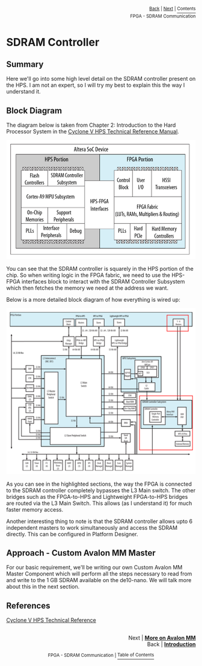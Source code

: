 <p align="right"><sup><a href="FPGA-SDRAM-Communication_-Introduction.md">Back</a> | <a href="FPGA-SDRAM-Communication_-More-about-the-Avalon-Memory-Mapped-Interface.md">Next</a> | </sup><a href="../README.md#fpga---sdram-communication"><sup>Contents</sup></a>
<br/>
<sup>FPGA - SDRAM Communication</sup></p>

# SDRAM Controller

## Summary

Here we'll go into some high level detail on the SDRAM controller present on the HPS. I am not an expert, so I will try my best to explain this the way I understand it.

## Block Diagram

The diagram below is taken from Chapter 2: Introduction to the Hard Processor System in the [Cyclone V HPS Technical Reference Manual](https://www.intel.com/content/dam/www/programmable/us/en/pdfs/literature/hb/cyclone-v/cv_54001.pdf).

![](images/soc_block_diagram.png)

You can see that the SDRAM controller is squarely in the HPS portion of the chip. So when writing logic in the FPGA fabric, we need to use the HPS-FPGA interfaces block to interact with the SDRAM Controller Subsystem which then fetches the memory we need at the address we want.

Below is a more detailed block diagram of how everything is wired up:

![](images/soc_block_diagram2.png)

As you can see in the highlighted sections, the way the FPGA is connected to the SDRAM controller completely bypasses the L3 Main switch. The other bridges such as the FPGA-to-HPS and Lightweight FPGA-to-HPS bridges are routed via the L3 Main Switch. This allows (as I understand it) for much faster memory access.

Another interesting thing to note is that the SDRAM controller allows upto 6 independent masters to work simultaneously and access the SDRAM directly. This can be configured in Platform Designer.

## Approach - Custom Avalon MM Master

For our basic requirement, we'll be writing our own Custom Avalon MM Master Component which will perform all the steps necessary to read from and write to the 1 GB SDRAM available on the de10-nano. We will talk more about this in the next section.

## References

[Cyclone V HPS Technical Reference](https://www.intel.com/content/dam/www/programmable/us/en/pdfs/literature/hb/cyclone-v/cv_54001.pdf)

##

<p align="right">Next | <b><a href="FPGA-SDRAM-Communication_-More-about-the-Avalon-Memory-Mapped-Interface.md">More on Avalon MM</a></b>
<br/>
Back | <b><a href="FPGA-SDRAM-Communication_-Introduction.md">Introduction</a></p>
</b><p align="center"><sup>FPGA - SDRAM Communication | </sup><a href="../README.md#fpga---sdram-communication"><sup>Table of Contents</sup></a></p>
